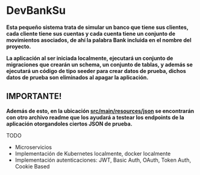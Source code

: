# DevBankSu

**Esta pequeño sistema trata de simular un banco que tiene sus clientes, cada cliente tiene sus cuentas y cada cuenta tiene un conjunto de movimientos asociados, de ahí la palabra Bank incluida en el nombre del proyecto.**

**La aplicación al ser iniciada localmente, ejecutará un conjunto de migraciones que crearán un schema, un conjunto de tablas, y además se ejecutará un código de tipo seeder para crear datos de prueba, dichos datos de prueba son eliminados al apagar la aplicación.**


## IMPORTANTE!
**Además de esto, en la ubicación [src/main/resources/json](src/main/resources/json) se encontrarán con otro archivo readme que los ayudará a testear los endpoints de la aplicación otorgandoles ciertos JSON de prueba.**

TODO
- Microservicios
- Implementación de Kubernetes localmente, docker localmente
- Implementación autenticaciones: JWT, Basic Auth, OAuth, Token Auth, Cookie Based